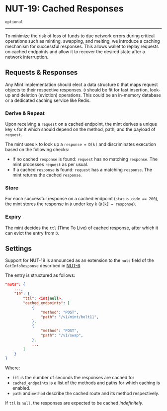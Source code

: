 # NUT-19: Cached Responses

`optional`

---

To minimize the risk of loss of funds to due network errors during critical operations such as minting, swapping, and melting, we introduce a caching mechanism for successful responses. This allows wallet to replay requests on cached endpoints and allow it to recover the desired state after a network interruption.

## Requests & Responses

Any Mint implementation should elect a data structure `D` that maps request objects to their respective responses. `D` should be fit for fast insertion, look-up and deletion (eviction) operations. This could be an in-memory database or a dedicated caching service like Redis.

### Derive & Repeat

Upon receiving a `request` on a cached endpoint, the mint derives a unique key `k` for it which should depend on the method, path, and the payload of `request`.

The mint uses `k` to look up a `response = D[k]` and discriminates execution based on the following checks:

- If no cached `response` is found: `request` has no matching `response`. The mint processes `request` as per usual.
- If a cached `response` is found: `request` has a matching `response`. The mint returns the cached `response`.

### Store

For each successful response on a cached endpoint (`status_code == 200`), the mint stores the response in `D` under key `k` (`D[k] = response`).

### Expiry

The mint decides the `ttl` (Time To Live) of cached response, after which it can evict the entry from `D`.

## Settings

Support for NUT-19 is announced as an extension to the `nuts` field of the `GetInfoResponse` described in [NUT-6](06).

The entry is structured as follows:

```json
"nuts": {
    ...,
    "19": {
        "ttl": <int|null>,
        "cached_endpoints": [
            {
                "method": "POST",
                "path": "/v1/mint/bolt11",
            },
            {
                "method": "POST",
                "path": "/v1/swap",
            },
            ...
        ]
    }
}
```

Where:

- `ttl` is the number of seconds the responses are cached for
- `cached_endpoints` is a list of the methods and paths for which caching is enabled.
- `path` and `method` describe the cached route and its method respectively.

If `ttl` is `null`, the responses are expected to be cached _indefinitely_.

[03]: 03.md
[04]: 04.md
[05]: 05.md
[06]: 06.md
